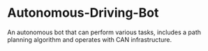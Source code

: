 # Autonomous-Driving-Bot
An autonomous bot that can perform various tasks, includes a path planning algorithm and operates with CAN infrastructure.
